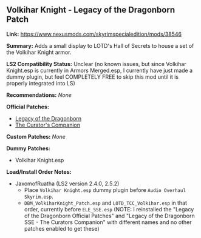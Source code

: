 ## Volkihar Knight - Legacy of the Dragonborn Patch

**Link:** https://www.nexusmods.com/skyrimspecialedition/mods/38546

**Summary:** Adds a small display to LOTD's Hall of Secrets to house a set of the Volkihar Knight armor. 

**LS2 Compatibility Status:** Unclear (no known issues, but since Volkihar Knight.esp is currently in Armors Merged.esp, I currently have just made a dummy plugin, but feel COMPLETELY FREE to skip this mod until it is properly integrated into LS)

**Recommendations:** 
_None_

**Official Patches:**
* [Legacy of the Dragonborn](https://www.nexusmods.com/skyrimspecialedition/mods/30980)
* [The Curator's Companion](https://www.nexusmods.com/skyrimspecialedition/mods/38529)

**Custom Patches:**
_None_

**Dummy Patches:**
* Volkihar Knight.esp

**Load/Install Order Notes:**
* JaxomofRuatha (LS2 version 2.4.0, 2.5.2)
  * Place `Volkihar Knight.esp` dummy plugin before `Audio Overhaul Skyrim.esp`.
  * `DBM_VolkiharKnight_Patch.esp` and `LOTD_TCC_Volkihar.esp` in that order, currently before `ELE_SSE.esp` (NOTE: I reinstalled the "Legacy of the Dragonborn Official Patches" and "Legacy of the Dragonborn SSE - The Curators Companion" with different names and no other patches enabled to get these)